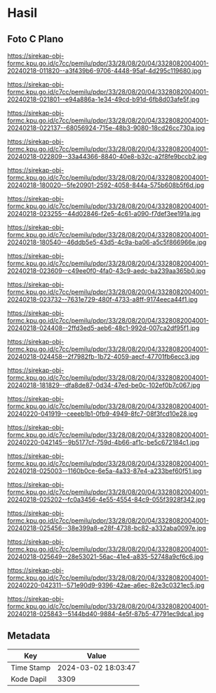 # Hasil

## Foto C Plano

https://sirekap-obj-formc.kpu.go.id/c7cc/pemilu/pdpr/33/28/08/20/04/3328082004001-20240218-011820--a3f439b6-9706-4448-95af-4d295c119680.jpg

https://sirekap-obj-formc.kpu.go.id/c7cc/pemilu/pdpr/33/28/08/20/04/3328082004001-20240218-021801--e94a886a-1e34-49cd-b91d-6fb8d03afe5f.jpg

https://sirekap-obj-formc.kpu.go.id/c7cc/pemilu/pdpr/33/28/08/20/04/3328082004001-20240218-022137--68056924-715e-48b3-9080-18cd26cc730a.jpg

https://sirekap-obj-formc.kpu.go.id/c7cc/pemilu/pdpr/33/28/08/20/04/3328082004001-20240218-022809--33a44366-8840-40e8-b32c-a2f8fe9bccb2.jpg

https://sirekap-obj-formc.kpu.go.id/c7cc/pemilu/pdpr/33/28/08/20/04/3328082004001-20240218-180020--5fe20901-2592-4058-844a-575b608b5f6d.jpg

https://sirekap-obj-formc.kpu.go.id/c7cc/pemilu/pdpr/33/28/08/20/04/3328082004001-20240218-023255--44d02846-f2e5-4c61-a090-f7def3ee191a.jpg

https://sirekap-obj-formc.kpu.go.id/c7cc/pemilu/pdpr/33/28/08/20/04/3328082004001-20240218-180540--46ddb5e5-43d5-4c9a-ba06-a5c5f866966e.jpg

https://sirekap-obj-formc.kpu.go.id/c7cc/pemilu/pdpr/33/28/08/20/04/3328082004001-20240218-023609--c49ee0f0-4fa0-43c9-aedc-ba239aa365b0.jpg

https://sirekap-obj-formc.kpu.go.id/c7cc/pemilu/pdpr/33/28/08/20/04/3328082004001-20240218-023732--7631e729-480f-4733-a8ff-9174eeca44f1.jpg

https://sirekap-obj-formc.kpu.go.id/c7cc/pemilu/pdpr/33/28/08/20/04/3328082004001-20240218-024408--2ffd3ed5-aeb6-48c1-992d-007ca2df95f1.jpg

https://sirekap-obj-formc.kpu.go.id/c7cc/pemilu/pdpr/33/28/08/20/04/3328082004001-20240218-024458--2f7982fb-1b72-4059-aecf-47701fb6ecc3.jpg

https://sirekap-obj-formc.kpu.go.id/c7cc/pemilu/pdpr/33/28/08/20/04/3328082004001-20240218-181829--dfa8de87-0d34-47ed-be0c-102ef0b7c067.jpg

https://sirekap-obj-formc.kpu.go.id/c7cc/pemilu/pdpr/33/28/08/20/04/3328082004001-20240220-041919--ceeeb1b1-0fb9-4949-8fc7-08f3fcd10e28.jpg

https://sirekap-obj-formc.kpu.go.id/c7cc/pemilu/pdpr/33/28/08/20/04/3328082004001-20240220-042145--9b5177cf-759d-4b66-af1c-be5c672184c1.jpg

https://sirekap-obj-formc.kpu.go.id/c7cc/pemilu/pdpr/33/28/08/20/04/3328082004001-20240218-025003--1160b0ce-6e5a-4a33-87e4-a233bef60f51.jpg

https://sirekap-obj-formc.kpu.go.id/c7cc/pemilu/pdpr/33/28/08/20/04/3328082004001-20240218-025202--fc0a3456-4e55-4554-84c9-055f3928f342.jpg

https://sirekap-obj-formc.kpu.go.id/c7cc/pemilu/pdpr/33/28/08/20/04/3328082004001-20240218-025456--38e399a8-e28f-4738-bc82-a332aba0097e.jpg

https://sirekap-obj-formc.kpu.go.id/c7cc/pemilu/pdpr/33/28/08/20/04/3328082004001-20240218-025649--28e53021-56ac-41e4-a835-52748a9cf6c6.jpg

https://sirekap-obj-formc.kpu.go.id/c7cc/pemilu/pdpr/33/28/08/20/04/3328082004001-20240220-042311--571e90d9-9396-42ae-a6ec-82e3c0321ec5.jpg

https://sirekap-obj-formc.kpu.go.id/c7cc/pemilu/pdpr/33/28/08/20/04/3328082004001-20240218-025843--5144bd40-9884-4e5f-87b5-47791ec9dca1.jpg


## Metadata

| Key        | Value               |
| ---------- | ------------------- |
| Time Stamp | 2024-03-02 18:03:47 |
| Kode Dapil | 3309                |



